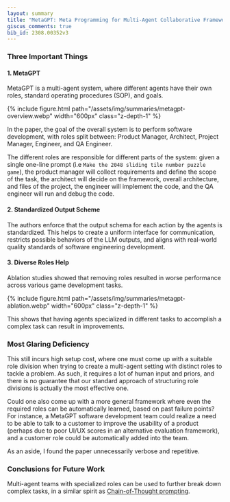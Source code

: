 ```yaml
---
layout: summary
title: "MetaGPT: Meta Programming for Multi-Agent Collaborative Framework"
giscus_comments: true
bib_id: 2308.00352v3
---
```


### Three Important Things

#### 1. MetaGPT
MetaGPT is a multi-agent system, where different agents have their own
roles, standard operating procedures (SOP), and goals.

{% include figure.html 
    path="/assets/img/summaries/metagpt-overview.webp"
    width="600px"
    class="z-depth-1"
%}

In the paper, the goal of the overall system is to perform software development,
with roles split between: Product Manager, Architect, Project Manager, Engineer, and QA Engineer.

The different roles are responsible for different parts of the system: given a single
one-line prompt (i.e `Make the 2048 sliding tile number puzzle game`),
the product manager will collect requirements and define the scope of the task, 
the architect will decide on the framework, overall architecture, and files of the project,
the engineer will implement the code, and the QA engineer will run and debug the code.

#### 2. Standardized Output Scheme
The authors enforce that the output schema for each action by the agents is standardized.
This helps to create a uniform interface for communication, restricts possible behaviors of the
LLM outputs, and aligns with real-world quality standards of software engineering development.

#### 3. Diverse Roles Help
Ablation studies showed that removing roles resulted in worse performance
across various game development tasks.

{% include figure.html 
    path="/assets/img/summaries/metagpt-ablation.webp"
    width="600px"
    class="z-depth-1"
%}

This shows that having agents specialized in different tasks to accomplish a complex task
can result in improvements.

### Most Glaring Deficiency
This still incurs high setup cost, where one must come up with a suitable role
division when trying to create a multi-agent setting with distinct roles to
tackle a problem. As such, it requires a lot of human input and priors, and
there is no guarantee that our standard approach of structuring role divisions
is actually the most effective one.

Could one also come up with a more general framework where even the required roles
can be automatically learned, based on past failure points? For instance,
a MetaGPT software development team could realize a need to be able to talk to a customer
to improve the usability of a product (perhaps due to poor UI/UX scores in an
alternative evaluation framework), and a customer role could be automatically
added into the team.

As an aside, I found the paper unnecessarily verbose and repetitive.

### Conclusions for Future Work
Multi-agent teams with specialized roles can be used to further break down complex tasks,
in a similar spirit as [Chain-of-Thought prompting](https://arxiv.org/abs/2201.11903).